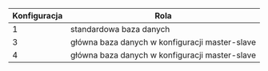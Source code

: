 | Konfiguracja | Rola |
| ------ | ------ |
|    1   | standardowa baza danych |
|    3   | główna baza danych w konfiguracji master-slave |
|    4   | główna baza danych w konfiguracji master-slave |

